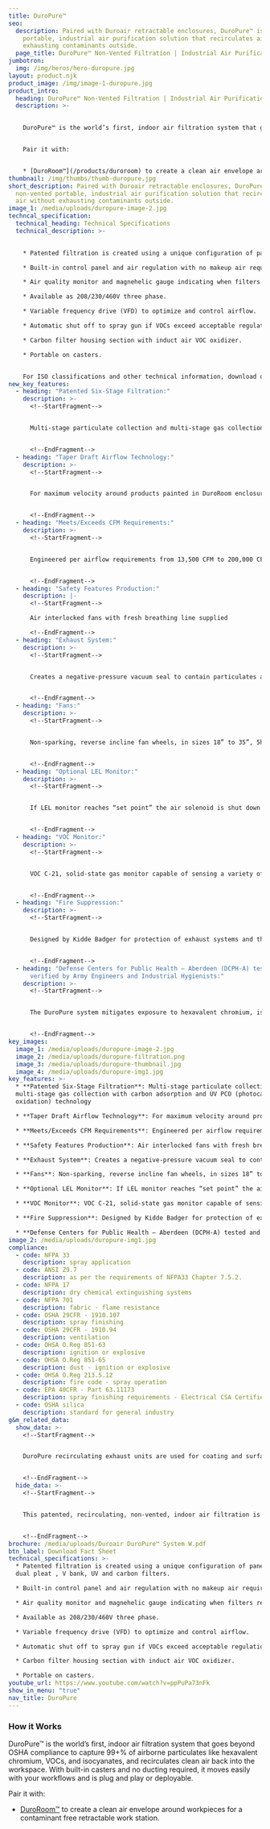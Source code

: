```yaml
---
title: DuroPure™
seo:
  description: Paired with Duroair retractable enclosures, DuroPure™ is a
    portable, industrial air purification solution that recirculates air without
    exhausting contaminants outside.
  page_title: DuroPure™ Non-Vented Filtration | Industrial Air Purification
jumbotron:
  img: /img/heros/hero-duropure.jpg
layout: product.njk
product_image: /img/image-1-duropure.jpg
product_intro:
  heading: DuroPure™ Non-Vented Filtration | Industrial Air Purification
  description: >-
    

    DuroPure™ is the world’s first, indoor air filtration system that goes beyond OSHA compliance to capture 99+% of airborne particulates like hexavalent chromium, VOCs, and isocyanates, and recirculates clean air back into the workspace. With built-in casters and no ducting required, it moves easily with your workflows and is plug and play or deployable.


    Pair it with:


    * [DuroRoom™](/products/duroroom) to create a clean air envelope around workpieces for a contaminant free retractable work station.
thumbnail: /img/thumbs/thumb-duropure.jpg
short_description: Paired with Duroair retractable enclosures, DuroPure™ is a
  non-vented portable, industrial air purification solution that recirculates
  air without exhausting contaminants outside.
image_1: /media/uploads/duropure-image-2.jpg
techncal_specification:
  technical_heading: Technical Specifications
  technical_description: >-
    

    * Patented filtration is created using a unique configuration of panel, pocket dual pleat , V bank, UV and carbon filters.

    * Built-in control panel and air regulation with no makeup air required.

    * Air quality monitor and magnehelic gauge indicating when filters require changing.

    * Available as 208/230/460V three phase.

    * Variable frequency drive (VFD) to optimize and control airflow.

    * Automatic shut off to spray gun if VOCs exceed acceptable regulation levels.

    * Carbon filter housing section with induct air VOC oxidizer.

    * Portable on casters.


    For ISO classifications and other technical information, download our DuroPure fact sheet!
new_key_features:
  - heading: "Patented Six-Stage Filtration:"
    description: >-
      <!--StartFragment-->


      Multi-stage particulate collection and multi-stage gas collection with carbon adsorption and UV PCO (photocatalytic oxidation) technology


      <!--EndFragment-->
  - heading: "Taper Draft Airflow Technology:"
    description: >-
      <!--StartFragment-->


      For maximum velocity around products painted in DuroRoom enclosure and minimized accidental overspray and enclosure wall residue


      <!--EndFragment-->
  - heading: "Meets/Exceeds CFM Requirements:"
    description: >-
      <!--StartFragment-->


      Engineered per airflow requirements from 13,500 CFM to 200,000 CFM and beyond, to achieve airflow over 100 FPM at the intake filter face and ensure airflow remains below code requirements of 25% of the LEL (lower explosion limit)


      <!--EndFragment-->
  - heading: "Safety Features Production:"
    description: |-
      <!--StartFragment-->

      Air interlocked fans with fresh breathing line supplied

      <!--EndFragment-->
  - heading: "Exhaust System:"
    description: >-
      <!--StartFragment-->


      Creates a negative-pressure vacuum seal to contain particulates and chemical contaminants


      <!--EndFragment-->
  - heading: "Fans:"
    description: >-
      <!--StartFragment-->


      Non-sparking, reverse incline fan wheels, in sizes 18” to 35”, 5hp to 25hp motors dependent on airflow requirements, with 3.5” static pressure


      <!--EndFragment-->
  - heading: "Optional LEL Monitor:"
    description: >-
      <!--StartFragment-->


      If LEL monitor reaches “set point” the air solenoid is shut down to ensure no more VOCs are produced


      <!--EndFragment-->
  - heading: "VOC Monitor:"
    description: >-
      <!--StartFragment-->


      VOC C-21, solid-state gas monitor capable of sensing a variety of gases and vapors (C-21 is for solvent vapors, etc.) and the system shuts down spray gun if the VOC monitor is triggered


      <!--EndFragment-->
  - heading: "Fire Suppression:"
    description: >-
      <!--StartFragment-->


      Designed by Kidde Badger for protection of exhaust systems and the enclosure, meets NFPA 17 standards and UL listed


      <!--EndFragment-->
  - heading: "Defense Centers for Public Health – Aberdeen (DCPH-A) tested and
      verified by Army Engineers and Industrial Hygienists:"
    description: >-
      <!--StartFragment-->


      The DuroPure system mitigates exposure to hexavalent chromium, isocyanates and VOCs, meeting HQDA’s mandate


      <!--EndFragment-->
key_images:
  image_1: /media/uploads/duropure-image-2.jpg
  image_2: /media/uploads/duropure-filtration.png
  image_3: /media/uploads/duropure-thumbnail.jpg
  image_4: /media/uploads/duropure-img1.jpg
key_features: >-
  * **Patented Six-Stage Filtration**: Multi-stage particulate collection and
  multi-stage gas collection with carbon adsorption and UV PCO (photocatalytic
  oxidation) technology

  * **Taper Draft Airflow Technology**: For maximum velocity around products painted in DuroRoom enclosure and minimized accidental overspray and enclosure wall residue

  * **Meets/Exceeds CFM Requirements**: Engineered per airflow requirements from 13,500 CFM to 200,000 CFM and beyond, to achieve airflow over 100 FPM at the intake filter face and ensure airflow remains below code requirements of 25% of the LEL (lower explosion limit)

  * **Safety Features Production**: Air interlocked fans with fresh breathing line supplied

  * **Exhaust System**: Creates a negative-pressure vacuum seal to contain particulates and chemical contaminants

  * **Fans**: Non-sparking, reverse incline fan wheels, in sizes 18” to 35”, 5hp to 25hp motors dependent on airflow requirements, with 3.5” static pressure

  * **Optional LEL Monitor**: If LEL monitor reaches “set point” the air solenoid is shut down to ensure no more VOCs are produced

  * **VOC Monitor**: VOC C-21, solid-state gas monitor capable of sensing a variety of gases and vapors (C-21 is for solvent vapors, etc.) and the system shuts down spray gun if the VOC monitor is triggered

  * **Fire Suppression**: Designed by Kidde Badger for protection of exhaust systems and the enclosure, meets NFPA 17 standards and UL listed

  * **Defense Centers for Public Health – Aberdeen (DCPH-A) tested and verified by Army Engineers and Industrial Hygienists**: The DuroPure system mitigates exposure to hexavalent chromium, isocyanates and VOCs, meeting HQDA’s mandate  
image_2: /media/uploads/duropure-img1.jpg
compliance:
  - code: NFPA 33
    description: spray application
  - code: ANSI Z9.7
    description: as per the requirements of NFPA33 Chapter 7.5.2.
  - code: NFPA 17
    description: dry chemical extinguishing systems
  - code: NFPA 701
    description: fabric - flame resistance
  - code: OSHA 29CFR - 1910.107
    description: spray finishing
  - code: OSHA 29CFR - 1910.94
    description: ventilation
  - code: OHSA O.Reg 851-63
    description: ignition or explosive
  - code: OHSA O.Reg 851-65
    description: dust - ignition or explosive
  - code: OHSA O.Reg 213.5.12
    description: fire code - spray operation
  - code: EPA 40CFR - Part 63.11173
    description: spray finishing requirements - Electrical CSA Certified
  - code: OSHA silica
    description: standard for general industry
g&m_related_data:
  show_data: >-
    <!--StartFragment-->


    DuroPure recirculating exhaust units are used for coating and surface preparation applications. It does not require ducting or ventilation and does not require changes to infrastructure.


    <!--EndFragment-->
  hide_data: >-
    <!--StartFragment-->


    This patented, recirculating, non-vented, indoor air filtration is ideal for coating and surface preparation that captures 99+ % of airborne particulates like hexavalent chromium, heavy metals, volatile organic compounds (VOCs), and isocyanates. DuroPure recirculates clean air back into the workspace. The system has extensive 3rd party testing and is Defense Centers for Public Health – Aberdeen (DCPH-A) confirmed and verified. Exceeds NESHAP 319 requirements.


    <!--EndFragment-->
brochure: /media/uploads/Duroair DuroPure™ System W.pdf
btn_label: Download Fact Sheet
technical_specifications: >-
  * Patented filtration is created using a unique configuration of panel, pocket
  dual pleat , V bank, UV and carbon filters.

  * Built-in control panel and air regulation with no makeup air required.

  * Air quality monitor and magnehelic gauge indicating when filters require changing.

  * Available as 208/230/460V three phase.

  * Variable frequency drive (VFD) to optimize and control airflow.

  * Automatic shut off to spray gun if VOCs exceed acceptable regulation levels.

  * Carbon filter housing section with induct air VOC oxidizer.

  * Portable on casters.
youtube_url: https://www.youtube.com/watch?v=ppPuPa73nFk
show_in_menu: "true"
nav_title: DuroPure
---
```

### How it Works

DuroPure™ is the world’s first, indoor air filtration system that goes beyond OSHA compliance to capture 99+% of airborne particulates like hexavalent chromium, VOCs, and isocyanates, and recirculates clean air back into the workspace. With built-in casters and no ducting required, it moves easily with your workflows and is plug and play or deployable.

Pair it with:

* [DuroRoom™](/products/duroroom) to create a clean air envelope around workpieces for a contaminant free retractable work station.